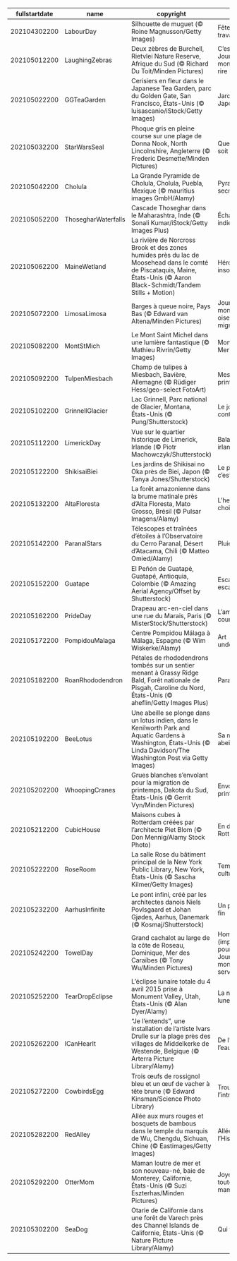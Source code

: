 |fullstartdate|name|copyright|title|image|
|--|--|--|--|--|
202104302200|LabourDay|Silhouette de muguet  (© Roine Magnusson/Getty Images)|Fête des travailleurs....|![](/fr-FR/2021/05/202104302200LabourDay.jpg)|
202105012200|LaughingZebras|Deux zèbres de Burchell, Rietvlei Nature Reserve, Afrique du Sud (© Richard Du Toit/Minden Pictures)|C’est la Journée mondiale du rire|![](/fr-FR/2021/05/202105012200LaughingZebras.jpg)|
202105022200|GGTeaGarden|Cerisiers en fleur dans le Japanese Tea Garden, parc du  Golden Gate, San Francisco, États-Unis (© luisascanio/iStock/Getty Images)|Jardin Japonais|![](/fr-FR/2021/05/202105022200GGTeaGarden.jpg)|
202105032200|StarWarsSeal|Phoque gris en pleine course sur une plage de Donna Nook, North Lincolnshire, Angleterre (© Frederic Desmette/Minden Pictures)|Que la force soit avec vous|![](/fr-FR/2021/05/202105032200StarWarsSeal.jpg)|
202105042200|Cholula|La Grande Pyramide de Cholula, Cholula, Puebla, Mexique (© mauritius images GmbH/Alamy)|Pyramide secrète|![](/fr-FR/2021/05/202105042200Cholula.jpg)|
202105052200|ThosegharWaterfalls|Cascade Thoseghar dans le Maharashtra, Inde (© Sonali Kumar/iStock/Getty Images Plus)|Échappée indienne|![](/fr-FR/2021/05/202105052200ThosegharWaterfalls.jpg)|
202105062200|MaineWetland|La rivière de Norcross Brook et des zones humides près du lac de Moosehead dans le comté de Piscataquis, Maine, États-Unis (© Aaron Black-Schmidt/Tandem Stills + Motion)|Héroïnes insoupçonnées|![](/fr-FR/2021/05/202105062200MaineWetland.jpg)|
202105072200|LimosaLimosa|Barges à queue noire, Pays Bas  (© Edward van Altena/Minden Pictures)|Journée mondiale des oiseaux migrateurs|![](/fr-FR/2021/05/202105072200LimosaLimosa.jpg)|
202105082200|MontStMich|Le Mont Saint Michel dans une lumière fantastique (© Mathieu Rivrin/Getty Images)|Mont des Merveilles|![](/fr-FR/2021/05/202105082200MontStMich.jpg)|
202105092200|TulpenMiesbach|Champ de tulipes à  Miesbach, Bavière, Allemagne (© Rüdiger Hess/geo-select FotoArt)|Messagers du printemps|![](/fr-FR/2021/05/202105092200TulpenMiesbach.jpg)|
202105102200|GrinnellGlacier|Lac Grinnell, Parc national de Glacier, Montana, États-Unis (© Pung/Shutterstock)|Le joyau du continent|![](/fr-FR/2021/05/202105102200GrinnellGlacier.jpg)|
202105112200|LimerickDay|Vue sur le quartier historique de Limerick, Irlande (© Piotr Machowczyk/Shutterstock)|Balade irlandaise|![](/fr-FR/2021/05/202105112200LimerickDay.jpg)|
202105122200|ShikisaiBiei|Les jardins de Shikisai no Oka près de Biei, Japon (© Tanya Jones/Shutterstock)|Le printemps, c’est ici|![](/fr-FR/2021/05/202105122200ShikisaiBiei.jpg)|
202105132200|AltaFloresta|La forêt amazonienne dans la brume matinale près d’Alta Floresta, Mato Grosso, Brésil (© Pulsar Imagens/Alamy)|L’heure des choix|![](/fr-FR/2021/05/202105132200AltaFloresta.jpg)|
202105142200|ParanalStars|Télescopes et traînées d’étoiles à l’Observatoire du Cerro Paranal, Désert d’Atacama, Chili (© Matteo Omied/Alamy)|Pluie d’étoiles|![](/fr-FR/2021/05/202105142200ParanalStars.jpg)|
202105152200|Guatape|El Peñón de Guatapé, Guatapé, Antioquia, Colombie (© Amazing Aerial Agency/Offset by Shutterstock)|Escalade en escalier|![](/fr-FR/2021/05/202105152200Guatape.jpg)|
202105162200|PrideDay|Drapeau arc-en-ciel dans une rue du Marais, Paris (© MisterStock/Shutterstock)|L’amour tout court|![](/fr-FR/2021/05/202105162200PrideDay.jpg)|
202105172200|PompidouMalaga|Centre Pompidou Málaga à Málaga, Espagne (© Wim Wiskerke/Alamy)|Art underground|![](/fr-FR/2021/05/202105172200PompidouMalaga.jpg)|
202105182200|RoanRhododendron|Pétales de rhododendrons tombés sur un sentier menant à Grassy Ridge Bald, Forêt nationale de Pisgah, Caroline du Nord, États-Unis (© aheflin/Getty Images Plus)|Paradis fleuri|![](/fr-FR/2021/05/202105182200RoanRhododendron.jpg)|
202105192200|BeeLotus|Une abeille se plonge dans un lotus indien, dans le  Kenilworth Park and Aquatic Gardens à Washington, États-Unis (© Linda Davidson/The Washington Post via Getty Images)|Sa majesté des abeilles|![](/fr-FR/2021/05/202105192200BeeLotus.jpg)|
202105202200|WhoopingCranes|Grues blanches s’envolant pour la migration de printemps, Dakota du Sud, États-Unis (© Gerrit Vyn/Minden Pictures)|Envol printanier|![](/fr-FR/2021/05/202105202200WhoopingCranes.jpg)|
202105212200|CubicHouse|Maisons cubes à Rotterdam créées par l’architecte Piet Blom (© Don Mennig/Alamy Stock Photo)|En direct de Rotterdam….|![](/fr-FR/2021/05/202105212200CubicHouse.jpg)|
202105222200|RoseRoom|La salle Rose du bâtiment principal de la New York Public Library, New York, États-Unis (© Sascha Kilmer/Getty Images)|Temple de culture…|![](/fr-FR/2021/05/202105222200RoseRoom.jpg)|
202105232200|AarhusInfinite|Le pont infini, créé par les architectes danois Niels Povlsgaard et Johan Gjødes, Aarhus, Danemark (© Kosmaj/Shutterstock)|Un pont sans fin|![](/fr-FR/2021/05/202105232200AarhusInfinite.jpg)|
202105242200|TowelDay|Grand cachalot au large de la côte de Roseau, Dominique, Mer des Caraïbes (© Tony Wu/Minden Pictures)|Hommage (improbable) pour la Journée mondiale de la serviette|![](/fr-FR/2021/05/202105242200TowelDay.jpg)|
202105252200|TearDropEclipse|L’éclipse lunaire totale du 4 avril 2015 prise à Monument Valley, Utah, États-Unis (© Alan Dyer/Alamy)|La nuit de la lune de sang|![](/fr-FR/2021/05/202105252200TearDropEclipse.jpg)|
202105262200|ICanHearIt|“Je l’entends”, une installation de l’artiste Ivars Drulle sur la plage près des villages de Middelkerke de Westende, Belgique (© Arterra Picture Library/Alamy)|De l’art dans l’eau|![](/fr-FR/2021/05/202105262200ICanHearIt.jpg)|
202105272200|CowbirdsEgg|Trois œufs de rossignol bleu et un œuf de vacher à tête brune (© Edward Kinsman/Science Photo Library)|Trouvez l’intrus|![](/fr-FR/2021/05/202105272200CowbirdsEgg.jpg)|
202105282200|RedAlley|Allée aux murs rouges et bosquets de bambous dans le temple du marquis de Wu, Chengdu, Sichuan, Chine (© Eastimages/Getty Images)|Allée vers l’Histoire|![](/fr-FR/2021/05/202105282200RedAlley.jpg)|
202105292200|OtterMom|Maman loutre de mer et son nouveau-né, baie de Monterey, Californie, États-Unis (© Suzi Eszterhas/Minden Pictures)|Joyeuse fête à toutes les mamans|![](/fr-FR/2021/05/202105292200OtterMom.jpg)|
202105302200|SeaDog|Otarie de Californie dans une forêt de Varech près des Channel Islands de Californie, États-Unis (© Nature Picture Library/Alamy)|Qui va là ?|![](/fr-FR/2021/05/202105302200SeaDog.jpg)|
